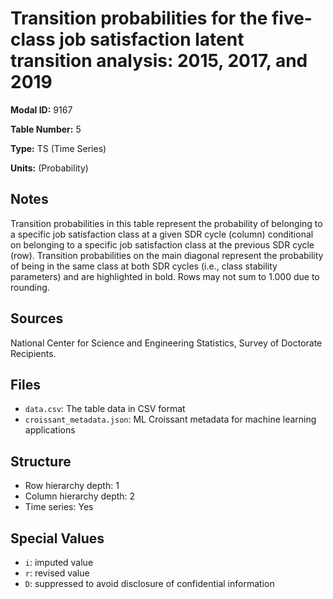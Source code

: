 # Transition probabilities for the five-class job satisfaction latent transition analysis: 2015, 2017, and 2019

**Modal ID:** 9167

**Table Number:** 5

**Type:** TS (Time Series)

**Units:** (Probability)

## Notes

Transition probabilities in this table represent the probability of belonging to a specific job satisfaction class at a given SDR cycle (column) conditional on belonging to a specific job satisfaction class at the previous SDR cycle (row). Transition probabilities on the main diagonal represent the probability of being in the same class at both SDR cycles (i.e., class stability parameters) and are highlighted in bold. Rows may not sum to 1.000 due to rounding.

## Sources

National Center for Science and Engineering Statistics, Survey of Doctorate Recipients.

## Files

- `data.csv`: The table data in CSV format
- `croissant_metadata.json`: ML Croissant metadata for machine learning applications

## Structure

- Row hierarchy depth: 1
- Column hierarchy depth: 2
- Time series: Yes

## Special Values

- `i`: imputed value
- `r`: revised value
- `D`: suppressed to avoid disclosure of confidential information
